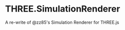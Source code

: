 THREE.SimulationRenderer
========================

A re-write of @zz85's Simulation Renderer for THREE.js
